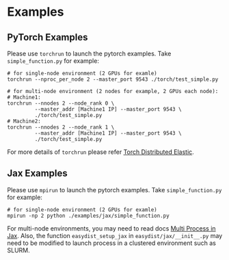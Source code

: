 # Examples

## PyTorch Examples

Please use `torchrun` to launch the pytorch examples. Take `simple_function.py` for example:

```shell
# for single-node environment (2 GPUs for examle)
torchrun --nproc_per_node 2 --master_port 9543 ./torch/test_simple.py

# for multi-node environment (2 nodes for example, 2 GPUs each node):
# Machine1: 
torchrun --nnodes 2 --node_rank 0 \
         --master_addr [Machine1 IP] --master_port 9543 \
         ./torch/test_simple.py
# Machine2: 
torchrun --nnodes 2 --node_rank 1 \
         --master_addr [Machine1 IP] --master_port 9543 \
         ./torch/test_simple.py
```

For more details of `torchrun` please refer [Torch Distributed Elastic](https://pytorch.org/docs/stable/elastic/run.html).


## Jax Examples

Please use `mpirun` to launch the pytorch examples. Take `simple_function.py` for example:

```shell
# for single-node environment (2 GPUs for examle)
mpirun -np 2 python ./examples/jax/simple_function.py
```

For multi-node environments, you may need to read docs [Multi Process in Jax](https://jax.readthedocs.io/en/latest/multi_process.html). Also, the function `easydist_setup_jax` in `easydist/jax/__init__.py` may need to be modified to launch process in a clustered environment such as SLURM.